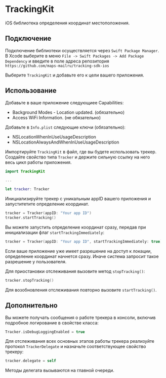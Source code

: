# TrackingKit

iOS библиотека определения координат местоположения.

## Подключение

Подключение библиотеки осуществляется через `Swift Package Manager`. В Xcode выберите в меню `File -> Swift Packages -> Add Package Dependency` и введите в поле адреса репозитория `https://github.com/maps-mailru/tracking-sdk-ios`

Выберите `TrackingKit` и добавьте его к цели вашего приложения.

## Использование

Добавьте в ваше приложение следующиее Capabilities:

- Background Modes - Location updated. (oбязательно)
- Access WiFi Information. (не обязательно)

Добавьте в `Info.plist` следующие ключи (обязательно):

- NSLocationWhenInUseUsageDescription
- NSLocationAlwaysAndWhenInUseUsageDescription

Импортируйте `TrackingKit` в файл, где вы будете использовать трекер. Создайте свойство типа `Tracker` и держите сильную ссылку на него весь цикл работы приложения.

```swift
import TrackingKit

...

let tracker: Tracker
```


Инициализируйте трекер с уникальным appID вашего приложения и запуститетите определение координат.

```swift
tracker = Tracker(appID: "Your app ID")
tracker.startTracking()
```

Вы можете запустить определение координат сразу, передав при инициализации флаг `startTrackingImmediately`:

```swift
tracker = Tracker(appID: "Your app ID", startTrackingImmediately: true)
```

Если ваше приложение уже имеет разрешение на доступ к локации, определение координат начнется сразу. Иначе система запросит такое разрешение у пользователя.

Для приостановки отслеживания вызовите метод `stopTracking()`:

```swift
tracker.stopTracking()
```

Для возобновления отслеживания повторно вызовите `startTracking()`.

## Дополнительно

Вы можете получать сообщения о работе трекера в консоли, включив подробное логирование в свойстве класса:

```swift
Tracker.isDebugLoggingEnabled = true
```

Для отслеживания всех основных этапов работы трекера реализуйте протокол `TrackerDelegate` и назначьте соответствующее свойство трекеру:

```swift
tracker.delegate = self
```

Методы делегата вызываются на главной очереди.
